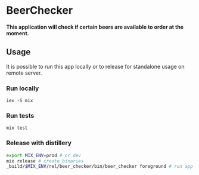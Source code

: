 # BeerChecker

**This application will check if certain beers are available to order at the moment.**

## Usage
It is possible to run this app locally or to release for standalone usage on remote server.

### Run locally
`iex -S mix`

### Run tests
`mix test`

### Release with distillery
```bash
export MIX_ENV=prod # or dev
mix release # create binaries
_build/$MIX_ENV/rel/beer_checker/bin/beer_checker foreground # run app in foreground
```



